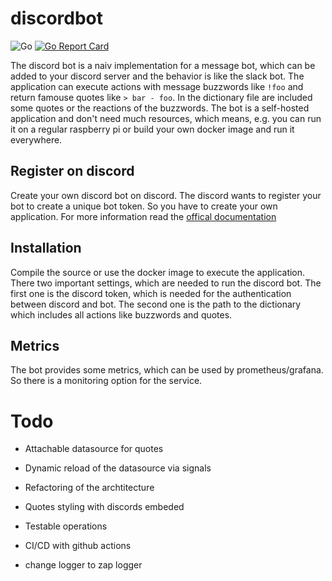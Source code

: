# discordbot
![Go](https://github.com/Am3o/discordbot/workflows/Go/badge.svg) [![Go Report Card](https://goreportcard.com/badge/github.com/am3o/discordbot)](https://goreportcard.com/report/github.com/am3o/discordbot)

The discord bot is a naiv implementation for a message bot, which can be added to your discord server and the behavior
is like the slack bot. The application can execute actions with message buzzwords like `!foo` and return famouse quotes
like `> bar - foo`. In the dictionary file are included some quotes or the reactions of the buzzwords. The bot is a
self-hosted application and don't need much resources, which means, e.g. you can run it on a regular raspberry pi or
build your own docker image and run it everywhere.

## Register on discord

Create your own discord bot on discord. The discord wants to register your bot to create a unique bot token. So you have
to create your own application. For more information read
the [offical documentation](https://discord.com/developers/docs/intro)

## Installation

Compile the source or use the docker image to execute the application. There two important settings, which are needed to
run the discord bot. The first one is the discord token, which is needed for the authentication between discord and bot.
The second one is the path to the dictionary which includes all actions like buzzwords and quotes.

## Metrics

The bot provides some metrics, which can be used by prometheus/grafana. So there is a monitoring option for the service.

# Todo

- Attachable datasource for quotes
- Dynamic reload of the datasource via signals
- Refactoring of the archtitecture

- Quotes styling with discords embeded
- Testable operations
- CI/CD with github actions

- change logger to zap logger

